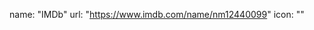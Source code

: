 name: "IMDb" url: "https://www.imdb.com/name/nm12440099" icon: "<rect width='20' height='20' x='2' y='2' rx='2' ry='2'></rect><path d='M7 9a2 2 0 1 0 0-4a2 2 0 0 0 0 4z'></path><path d='M12 9a2 2 0 1 0 0-4a2 2 0 0 0 0 4z'></path><path d='M17 9a2 2 0 1 0 0-4a2 2 0 0 0 0 4z'></path>"
